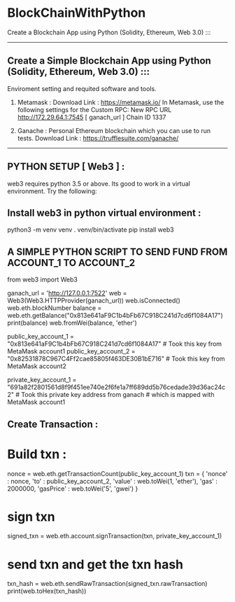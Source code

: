 # BlockChainWithPython
Create a Blockchain App using Python (Solidity, Ethereum, Web 3.0) :::

------------------------------------------------------------------------------
Create a Simple Blockchain App using Python (Solidity, Ethereum, Web 3.0) :::
------------------------------------------------------------------------------

Enviroment setting and requited software and tools.
1) Metamask :
    Download Link : https://metamask.io/
    In Metamask, use the following settings for the Custom RPC:
    New RPC URL http://172.29.64.1:7545 [ ganach_url ]
    Chain ID 1337
  
2) Ganache :
    Personal Ethereum blockchain which you can use to run tests.
    Download Link : https://trufflesuite.com/ganache/

------------------------------------------------------------------------------
PYTHON SETUP [ Web3 ] :
------------------------------------------------------------------------------
web3 requires python 3.5 or above. Its good to work in a virtual environment. 
Try the following:

## Install web3 in python virtual environment :
python3 -m venv venv
. venv/bin/activate
pip install web3


## A SIMPLE PYTHON SCRIPT TO SEND FUND FROM ACCOUNT_1 TO ACCOUNT_2

from web3 import Web3

ganach_url = 'http://127.0.0.1:7522'
web = Web3(Web3.HTTPProvider(ganach_url))
web.isConnected()
web.eth.blockNumber
balance = web.eth.getBalance("0x813e641aF9C1b4bFb67C918C241d7cd6f1084A17")
print(balance)
web.fromWei(balance, 'ether')

public_key_account_1 = "0x813e641aF9C1b4bFb67C918C241d7cd6f1084A17" # Took this key from MetaMask account1
public_key_account_2 = "0x82531878C967C4Ff2cae85805f463DE30B1bE716" # Took this key from MetaMask account2

private_key_account_1 = "691a82f2801561d8f9f451ee740e2f6fe1a7ff689dd5b76cedade39d36ac24c2" # Took this private key address from ganach 
                                                                                           # which is mapped with MetaMask account1

## Create Transaction :

# Build txn :
nonce = web.eth.getTransactionCount(public_key_account_1)
txn = {
        'nonce'     : nonce,
        'to'        : public_key_account_2,
        'value'     : web.toWei(1, 'ether'),
        'gas'       : 2000000,
        'gasPrice'  : web.toWei('5', 'gwei')
}

# sign txn
signed_txn = web.eth.account.signTransaction(txn, private_key_account_1)

# send txn and get the txn hash
txn_hash = web.eth.sendRawTransaction(signed_txn.rawTransaction)
print(web.toHex(txn_hash))
